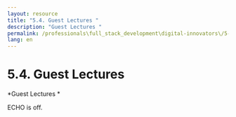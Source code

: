 ```yaml
---
layout: resource
title: "5.4. Guest Lectures "
description: "Guest Lectures "
permalink: /professionals\full_stack_development\digital-innovators\/5-4-guest-lectures-industry-panels/
lang: en
---
```


# 5.4. Guest Lectures 

*Guest Lectures *

ECHO is off.

